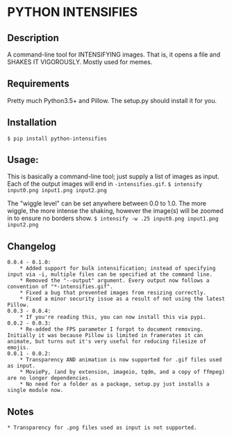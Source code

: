 # PYTHON INTENSIFIES

## Description

A command-line tool for INTENSIFYING images. That is, it opens a file and SHAKES IT VIGOROUSLY. Mostly used for memes.

## Requirements

Pretty much Python3.5+ and Pillow. The setup.py should install it for you.

## Installation
`$ pip install python-intensifies`

## Usage:

This is basically a command-line tool; just supply a list of images as input. Each of the output images will end in `-intensifies.gif`.
`$ intensify input0.png input1.png input2.png`

The "wiggle level" can be set anywhere between 0.0 to 1.0. The more wiggle, the more intense the shaking, however the image(s) will be zoomed in to ensure no borders show.
`$ intensify -w .25 input0.png input1.png input2.png`

## Changelog
    0.0.4 - 0.1.0:
        * Added support for bulk intensification; instead of specifying input via -i, multiple files can be specified at the command line.
		* Removed the "--output" argument. Every output now follows a convention of "*-intensifies.gif".
		* Fixed a bug that prevented images from resizing correctly.
        * Fixed a minor security issue as a result of not using the latest Pillow.
    0.0.3 - 0.0.4:
        * If you're reading this, you can now install this via pypi.
    0.0.2 - 0.0.3:
        * Re-added the FPS parameter I forgot to document removing. Initially it was because Pillow is limited in framerates it can animate, but turns out it's very useful for reducing filesize of emojis.
    0.0.1 - 0.0.2:
        * Transparency AND animation is now supported for .gif files used as input.
        * MoviePy, (and by extension, imageio, tqdm, and a copy of ffmpeg) are no longer dependencies.
        * No need for a folder as a package, setup.py just installs a single module now.

## Notes
    * Transparency for .png files used as input is not supported.

